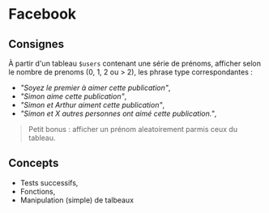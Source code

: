 # Facebook

## Consignes

À partir d'un tableau `$users` contenant une série de prénoms, afficher selon le nombre de prenoms (0, 1, 2 ou > 2), les phrase type correspondantes : 

* *"Soyez le premier à aimer cette publication"*,
* *"Simon aime cette publication"*,
* *"Simon et Arthur aiment cette publication"*,
* *"Simon et X autres personnes ont aimé cette publication."*,

> Petit bonus : afficher un prénom aleatoirement parmis ceux du tableau.

## Concepts

* Tests successifs,
* Fonctions,
* Manipulation (simple) de talbeaux


